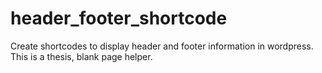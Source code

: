 header_footer_shortcode
=======================

Create shortcodes to display header and footer information in wordpress. This is a thesis, blank page helper.
